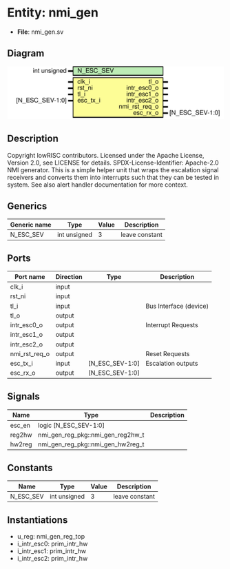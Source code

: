 # Entity: nmi_gen

- **File**: nmi_gen.sv
## Diagram

![Diagram](nmi_gen.svg "Diagram")
## Description

Copyright lowRISC contributors.
 Licensed under the Apache License, Version 2.0, see LICENSE for details.
 SPDX-License-Identifier: Apache-2.0
 NMI generator. This is a simple helper unit that wraps the escalation signal
 receivers and converts them into interrupts such that they can be tested in system.
 See also alert handler documentation for more context.
 
## Generics

| Generic name | Type         | Value | Description     |
| ------------ | ------------ | ----- | --------------- |
| N_ESC_SEV    | int unsigned | 3     | leave constant  |
## Ports

| Port name     | Direction | Type            | Description            |
| ------------- | --------- | --------------- | ---------------------- |
| clk_i         | input     |                 |                        |
| rst_ni        | input     |                 |                        |
| tl_i          | input     |                 | Bus Interface (device) |
| tl_o          | output    |                 |                        |
| intr_esc0_o   | output    |                 | Interrupt Requests     |
| intr_esc1_o   | output    |                 |                        |
| intr_esc2_o   | output    |                 |                        |
| nmi_rst_req_o | output    |                 | Reset Requests         |
| esc_tx_i      | input     | [N_ESC_SEV-1:0] | Escalation outputs     |
| esc_rx_o      | output    | [N_ESC_SEV-1:0] |                        |
## Signals

| Name   | Type                              | Description |
| ------ | --------------------------------- | ----------- |
| esc_en | logic [N_ESC_SEV-1:0]             |             |
| reg2hw | nmi_gen_reg_pkg::nmi_gen_reg2hw_t |             |
| hw2reg | nmi_gen_reg_pkg::nmi_gen_hw2reg_t |             |
## Constants

| Name      | Type         | Value | Description     |
| --------- | ------------ | ----- | --------------- |
| N_ESC_SEV | int unsigned | 3     | leave constant  |
## Instantiations

- u_reg: nmi_gen_reg_top
- i_intr_esc0: prim_intr_hw
- i_intr_esc1: prim_intr_hw
- i_intr_esc2: prim_intr_hw
